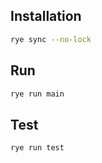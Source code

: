## Installation

```sh
rye sync --no-lock
```

## Run

```sh
rye run main
```

## Test

```sh
rye run test
```

